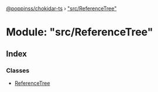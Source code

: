 [@poppinss/chokidar-ts](../README.md) › ["src/ReferenceTree"](_src_referencetree_.md)

# Module: "src/ReferenceTree"

## Index

### Classes

* [ReferenceTree](../classes/_src_referencetree_.referencetree.md)
